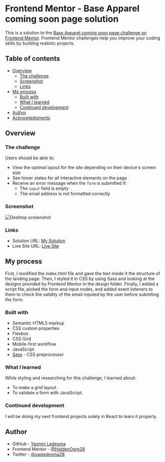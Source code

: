 # Frontend Mentor - Base Apparel coming soon page solution

This is a solution to the [Base Apparel coming soon page challenge on Frontend Mentor](https://www.frontendmentor.io/challenges/base-apparel-coming-soon-page-5d46b47f8db8a7063f9331a0). Frontend Mentor challenges help you improve your coding skills by building realistic projects. 

## Table of contents

- [Overview](#overview)
  - [The challenge](#the-challenge)
  - [Screenshot](#screenshot)
  - [Links](#links)
- [My process](#my-process)
  - [Built with](#built-with)
  - [What I learned](#what-i-learned)
  - [Continued development](#continued-development)
- [Author](#author)
- [Acknowledgments](#acknowledgments)

## Overview

### The challenge

Users should be able to:

- View the optimal layout for the site depending on their device's screen size
- See hover states for all interactive elements on the page
- Receive an error message when the `form` is submitted if:
  - The `input` field is empty
  - The email address is not formatted correctly

### Screenshot

![Desktop screenshot](https://nimbus-screenshots.s3.amazonaws.com/s/15763995c52280058de08ee60c992a15.png)

### Links

- Solution URL: [My Solution](https://github.com/yasledesma/fem__bacsp)
- Live Site URL: [Live Site](https://serene-golick-76cc9b.netlify.app/)

## My process
First, I modified the index.html file and gave the text inside it the structure of the landing page. Then, I styled it in CSS by using Sass and looking at the designs provided by Frontend Mentor in the design folder. Finally, I added a script file, picked the form and input nodes, and added event listeners to them to check the validity of the email inputed by the user before submiting the form.
### Built with

- Semantic HTML5 markup
- CSS custom properties
- Flexbox
- CSS Grid
- Mobile-first workflow
- JavaScript
- [Sass](https://sass-lang.com/) - CSS preprocessor

### What I learned
While styling and researching for this challenge, I learned about:

- To make a grid layout.
- To validate a form with JavaScript.

### Continued development

I will be doing my next frontend projects solely in React to learn it properly.

## Author

- GitHub - [Yasmin Ledesma](https://github.com/yasledesma)
- Frontend Mentor - [@HiddenOgre28](https://www.frontendmentor.io/profile/HiddenOgre28)
- Twitter - [@yasledesma28](https://www.twitter.com/yasledesma28)
